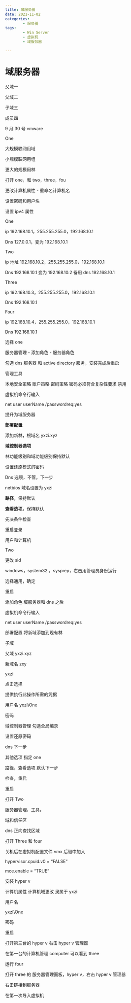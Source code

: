 ```yaml
---
title: 域服务器
date: 2021-11-02
categories:
        - 服务器
tags:
        - Win Server
        - 虚拟机
        - 域服务器

---
```


# 域服务器

父域一

父域二

子域三

成员四

9 月 30 号 vmware

One

大规模联网用域

小规模联网用组

更大的规模用林

打开 one，和 two，three，fou

更改计算机属性 - 重命名计算机名

设置密码和用户名

设置 ipv4 属性

One

ip 192.168.10.1，255.255.255.0，192.168.10.1

Dns 127.0.0.1，变为 192.168.10.1

Two

ip 地址 192.168.10.2，255.255.255.0，192.168.10.1

Dns 192.168.10.1 变为 192.168.10.2 备用 dns 192.168.10.1

Three

ip 192.168.10.3，255.255.255.0，192.168.10.1

Dns 192.168.10.1

Four

ip 192.168.10.4，255.255.255.0，192.168.10.1

Dns 192.168.10.1

选择 one

服务器管理 - 添加角色 - 服务器角色

勾选 dns 服务器 和 active directory 服务，安装完成后重启

管理工具

本地安全策略 账户策略 密码策略 密码必须符合复杂性要求 禁用

虚拟机命令行输入

net user userName /passwordreq:yes

提升为域服务器

**部署配置**

添加新林，根域名 yxzi.xyz

**域控制器选项**

林功能级别和域功能级别保持默认

设置还原模式的密码

Dns 选项，不管，下一步

netbios 域名设置为 yxzi

**路径**，保持默认

**查看选项**，保持默认

先决条件检查

重启登录

用户和计算机

Two

更改 sid

windows，system32 ，sysprep，右击用管理员身份运行

选择通用，确定

重启

添加角色 域服务器和 dns 之后

虚拟机命令行输入

net user userName /passwordreq:yes

部署配置 将新域添加到现有林

子域

父域 yxzi.xyz

新域名 zxy

yxzi

点击选择

提供执行此操作所需的凭据

用户名 yxzi\One

密码

域控制器管理 勾选全局编录

设置还原密码

dns 下一步

其他选项 指定 one

路径，查看选项 默认下一步

检查，重启

重启

打开 Two

服务器管理，工具，

域和信任区

dns 正向查找区域

打开 Three 和 four

关机后在虚拟机配置文件 vmx 后缀中加入

hypervisor.cpuid.v0 = “FALSE”

mce.enable = “TRUE”

安装 hyper v

计算机属性 计算机域更改 隶属于 yxzi

用户名

yxzi\One

密码

重启

打开第三台的 hyper v 右击 hyper v 管理器

在第一台的计算机管理 computer 可以看到 three

运行 four

打开 three 的 服务器管理面板，hyper v，右击 hyper v 管理器

右击链接到服务器

在第一次导入虚拟机
